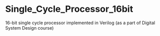 # Single_Cycle_Processor_16bit
16-bit single cycle processor implemented in Verilog (as a part of Digital System Design course)
